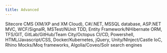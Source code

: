```yaml
---
title: Advanced
---
```


Sitecore CMS (XM/XP and XM Cloud), C#/.NET, MSSQL database, ASP.NET MVC, WCF/SignalR, MSTest/NUnit TDD, Entity Framework/NHibernate ORM, TFS/GIT, GitLab/GitHub/Team City/Octopus CI/CD, Powershell, HTML/Javascript/CSS, Docker/Kubernetes, jQuery, Unity/NInject/Castle IoC, Rhino Mocks/Moq frameworks, Algolia/Coveo/Solr search engines
